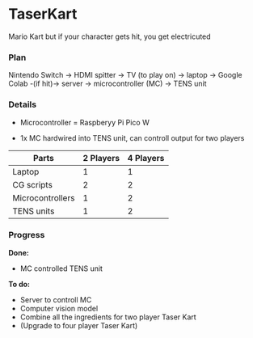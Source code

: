 # TaserKart

Mario Kart but if your character gets hit, you get electricuted


### Plan

Nintendo Switch -> HDMI spitter -> TV (to play on)
								-> laptop -> Google Colab -(if hit)-> server -> microcontroller (MC) -> TENS unit

### Details
- Microcontroller = Raspberyy Pi Pico W

- 1x MC hardwired into TENS unit, can controll output for two players 


| Parts  | 2 Players     | 4 Players |
|--------------|-----------|------------|
| Laptop | 1 | 1  |
| CG scripts| 2  |  2  |
|Microcontrollers | 1 | 2 |
|TENS units | 1 | 2 |



### Progress

**Done:**
- MC controlled TENS unit

**To do:**
- Server to controll MC
- Computer vision model
- Combine all the ingredients for two player Taser Kart
- (Upgrade to four player Taser Kart)